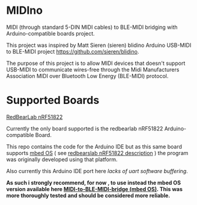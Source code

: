 # MIDIno
MIDI (through standard 5-DIN MIDI cables) to BLE-MIDI bridging with Arduino-compatible boards project.    

This project was inspired by Matt Sieren (sieren) blidino Arduino USB-MIDI to BLE-MIDI project https://github.com/sieren/blidino.

The purpose of this project is to allow MIDI devices that doesn't support USB-MIDI to communicate wires-free through the Midi Manufacturers Association MIDI over Bluetooth Low Energy (BLE-MIDI) protocol.   

# Supported Boards

[RedBearLab nRF51822](https://github.com/popcornell/MIDIno/tree/master/MIDI_to_BLE-MIDI_bridge%20nRF51822)

Currently the only board supported is the redbearlab nRF51822 Arduino-compatible Board. 

This repo contains the code for the Arduino IDE but as this same board supports [mbed OS](https://www.mbed.com/en/development/mbed-os/) ( see [redbearslab nRF51822 description](http://redbearlab.com/redbearlab-nrf51822/) ) the program was originally developed using that platform.    

Also currently this Arduino IDE port here _lacks of uart software buffering_. 

**As such i strongly recommend, for now , to use instead the mbed OS version available here [MIDI-to-BLE-MIDI-bridge (mbed OS)](https://developer.mbed.org/users/popcornell/code/MIDI-to-BLE-MIDI-bridge/). This was more thoroughly tested and should be considered more reliable.** 





